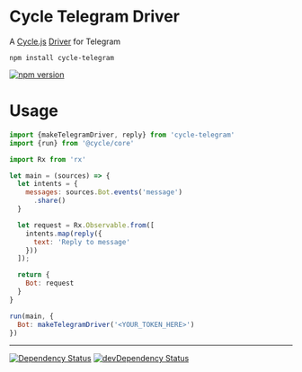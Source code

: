 # Cycle Telegram Driver

A  [Cycle.js](http://cycle.js.org) [Driver](http://cycle.js.org/drivers.html) for Telegram

```
npm install cycle-telegram
```

[![npm version](https://badge.fury.io/js/cycle-telegram.svg)](https://badge.fury.io/js/cycle-telegram)

# Usage

```js
import {makeTelegramDriver, reply} from 'cycle-telegram'
import {run} from '@cycle/core'

import Rx from 'rx'

let main = (sources) => {
  let intents = {
    messages: sources.Bot.events('message')
      .share()
  }

  let request = Rx.Observable.from([
    intents.map(reply({
      text: 'Reply to message'
    }))
  ]);

  return {
    Bot: request
  }
}

run(main, {
  Bot: makeTelegramDriver('<YOUR_TOKEN_HERE>')
})
```

- - -

[![Dependency Status](https://david-dm.org/goodmind/cycle-telegram.svg)](https://david-dm.org/goodmind/cycle-telegram)
[![devDependency Status](https://david-dm.org/goodmind/cycle-telegram/dev-status.svg)](https://david-dm.org/goodmind/cycle-telegram#info=devDependencies)
